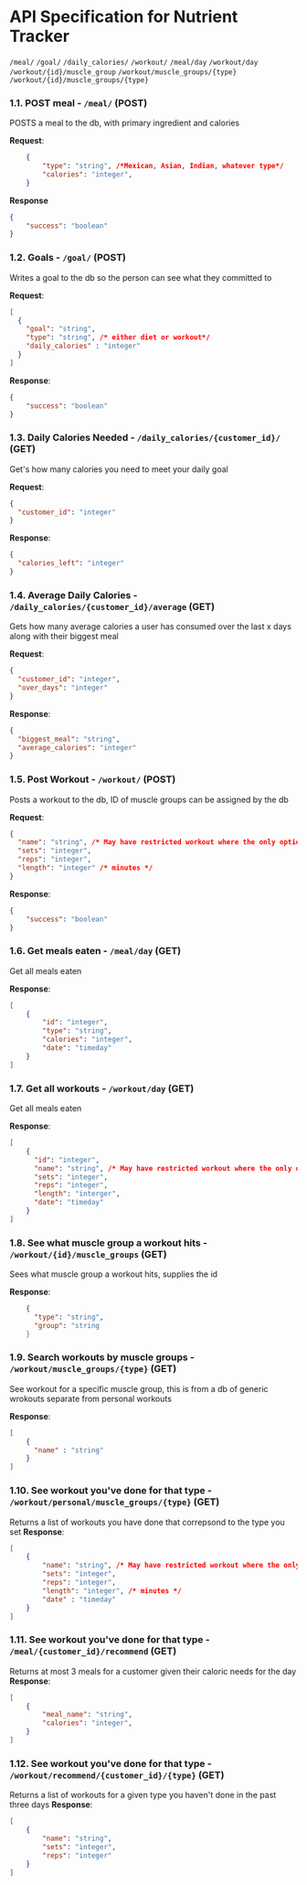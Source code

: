 # API Specification for Nutrient Tracker

`/meal/`
`/goal/`
`/daily_calories/`
`/workout/`
`/meal/day`
`/workout/day`
`/workout/{id}/muscle_group`
`/workout/muscle_groups/{type}`
`/workout/{id}/muscle_groups/{type}`

### 1.1. POST meal - `/meal/` (POST)

POSTS a meal to the db, with primary ingredient and calories

**Request**:

```json
    {
        "type": "string", /*Mexican, Asian, Indian, whatever type*/
        "calories": "integer",
    }
```

**Response**

```json
{
    "success": "boolean"
}
```

### 1.2. Goals - `/goal/` (POST)

Writes a goal to the db so the person can see what they committed to

**Request**:

```json
[
  {
    "goal": "string",
    "type": "string", /* either diet or workout*/
    "daily_calories" : "integer"
  }
]
```
**Response**:

```json
{
    "success": "boolean"
}
```


### 1.3. Daily Calories Needed - `/daily_calories/{customer_id}/` (GET)

Get's how many calories you need to meet your daily goal

**Request**:

```json
{
  "customer_id": "integer"
}
```

**Response**:

```json
{
  "calories_left": "integer"
}
```

### 1.4. Average Daily Calories - `/daily_calories/{customer_id}/average` (GET)

Gets how many average calories a user has consumed over the last x days along with their biggest meal

**Request**:

```json
{
  "customer_id": "integer",
  "over_days": "integer"
}
```

**Response**:

```json
{
  "biggest_meal": "string",
  "average_calories": "integer"
}
```



### 1.5. Post Workout - `/workout/` (POST)

Posts a workout to the db, ID of muscle groups can be assigned by the db

**Request**:

```json
{
  "name": "string", /* May have restricted workout where the only options are like pushup, pull-up, cardio atm*/
  "sets": "integer",
  "reps": "integer",
  "length": "integer" /* minutes */
}
```

**Response**:

```json
{
    "success": "boolean"
}
```

### 1.6. Get meals eaten - `/meal/day` (GET)

Get all meals eaten

**Response**:

```json
[
    {
        "id": "integer",
        "type": "string", 
        "calories": "integer",
        "date": "timeday"
    }
]
```

### 1.7. Get all workouts - `/workout/day` (GET)

Get all meals eaten

**Response**:

```json
[
    {
      "id": "integer",
      "name": "string", /* May have restricted workout where the only options are like pushup, pull-up, cardio atm*/
      "sets": "integer",
      "reps": "integer",
      "length": "interger",
      "date": "timeday"
    }
]
```

### 1.8. See what muscle group a workout hits - `/workout/{id}/muscle_groups` (GET)
Sees what muscle group a workout hits, supplies the id

**Response**:

```json
    {
      "type": "string",
      "group": "string
    }
```

### 1.9. Search workouts by muscle groups - `/workout/muscle_groups/{type}` (GET)
See workout for a specific muscle group, this is from a db of generic wrokouts separate from personal workouts

**Response**:

```json
[
    {
      "name" : "string"
    }
]
```


### 1.10. See workout you've done for that type - `/workout/personal/muscle_groups/{type}` (GET)
Returns a list of workouts you have done that correpsond to the type you set
**Response**:

```json
[
    {
        "name": "string", /* May have restricted workout where the only options are like pushup, pull-up, cardio atm*/
        "sets": "integer",
        "reps": "integer",
        "length": "integer", /* minutes */
        "date" : "timeday"
    }
]
```

### 1.11. See workout you've done for that type - `/meal/{customer_id}/recommend` (GET)
Returns at most 3 meals for a customer given their caloric needs for the day
**Response**:

```json
[
    {
        "meal_name": "string", 
        "calories": "integer",
    }
]
```

### 1.12. See workout you've done for that type - `/workout/recommend/{customer_id}/{type}` (GET)
Returns a list of workouts for a given type you haven't done in the past three days
**Response**:

```json
[
    {
        "name": "string", 
        "sets": "integer",
        "reps": "integer"
    }
]
```
